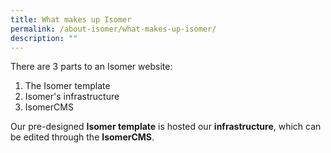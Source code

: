 ```yaml
---
title: What makes up Isomer
permalink: /about-isomer/what-makes-up-isomer/
description: ""
---
```

There are 3 parts to an Isomer website:
1. The Isomer template
2. Isomer's infrastructure
3. IsomerCMS

Our pre-designed **Isomer template** is hosted our **infrastructure**, which can be edited through the **IsomerCMS**.
